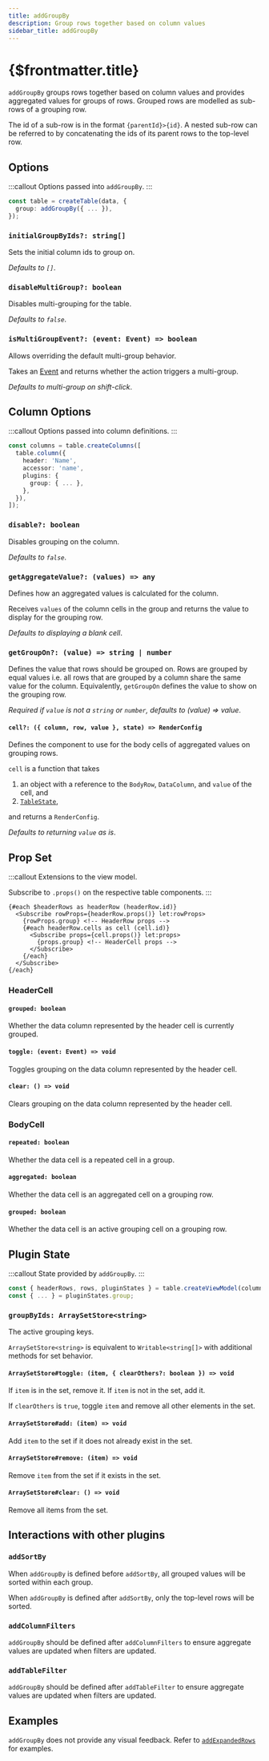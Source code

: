 ```yaml
---
title: addGroupBy
description: Group rows together based on column values
sidebar_title: addGroupBy
---
```


<script>
  import { useHljs } from '$lib/utils/useHljs';
  useHljs('ts');
</script>

# {$frontmatter.title}

`addGroupBy` groups rows together based on column values and provides aggregated values for groups of rows. Grouped rows are modelled as sub-rows of a grouping row.

The id of a sub-row is in the format `{parentId}>{id}`. A nested sub-row can be referred to by concatenating the ids of its parent rows to the top-level row.

## Options

:::callout
Options passed into `addGroupBy`.
:::

```ts {3}
const table = createTable(data, {
  group: addGroupBy({ ... }),
});
```

### `initialGroupByIds?: string[]`

Sets the initial column ids to group on.

_Defaults to `[]`_.

### `disableMultiGroup?: boolean`

Disables multi-grouping for the table.

_Defaults to `false`_.

### `isMultiGroupEvent?: (event: Event) => boolean`

Allows overriding the default multi-group behavior.

Takes an [Event](https://developer.mozilla.org/en-US/docs/Web/API/Event) and returns whether the action triggers a multi-group.

_Defaults to multi-group on shift-click_.

## Column Options

:::callout
Options passed into column definitions.
:::

```ts {7}
const columns = table.createColumns([
  table.column({
    header: 'Name',
    accessor: 'name',
    plugins: {
      group: { ... },
    },
  }),
]);
```

### `disable?: boolean`

Disables grouping on the column.

_Defaults to `false`_.

### `getAggregateValue?: (values) => any`

Defines how an aggregated values is calculated for the column.

Receives `values` of the column cells in the group and returns the value to display for the grouping row.

_Defaults to displaying a blank cell_.

### `getGroupOn?: (value) => string | number`

Defines the value that rows should be grouped on. Rows are grouped by equal values i.e. all rows that are grouped by a column share the same value for the column. Equivalently, `getGroupOn` defines the value to show on the grouping row.

_Required if `value` is not a `string` or `number`, defaults to (value) => value_.

#### `cell?: ({ column, row, value }, state) => RenderConfig`

Defines the component to use for the body cells of aggregated values on grouping rows.

`cell` is a function that takes

1. an object with a reference to the `BodyRow`, `DataColumn`, and `value` of the cell, and
2. [`TableState`](../api/table-state.md),

and returns a `RenderConfig`.

_Defaults to returning `value` as is_.

## Prop Set

:::callout
Extensions to the view model.

Subscribe to `.props()` on the respective table components.
:::

```svelte
{#each $headerRows as headerRow (headerRow.id)}
  <Subscribe rowProps={headerRow.props()} let:rowProps>
    {rowProps.group} <!-- HeaderRow props -->
    {#each headerRow.cells as cell (cell.id)}
      <Subscribe props={cell.props()} let:props>
        {props.group} <!-- HeaderCell props -->
      </Subscribe>
    {/each}
  </Subscribe>
{/each}
```

### HeaderCell

#### `grouped: boolean`

Whether the data column represented by the header cell is currently grouped.

#### `toggle: (event: Event) => void`

Toggles grouping on the data column represented by the header cell.

#### `clear: () => void`

Clears grouping on the data column represented by the header cell.

### BodyCell

#### `repeated: boolean`

Whether the data cell is a repeated cell in a group.

#### `aggregated: boolean`

Whether the data cell is an aggregated cell on a grouping row.

#### `grouped: boolean`

Whether the data cell is an active grouping cell on a grouping row.

## Plugin State

:::callout
State provided by `addGroupBy`.
:::

```ts {3}
const { headerRows, rows, pluginStates } = table.createViewModel(columns);
const { ... } = pluginStates.group;
```

### `groupByIds: ArraySetStore<string>`

The active grouping keys.

<!-- TODO Document ArraySetStore in separate page -->

`ArraySetStore<string>` is equivalent to `Writable<string[]>` with additional methods for set behavior.

#### `ArraySetStore#toggle: (item, { clearOthers?: boolean }) => void`

If `item` is in the set, remove it. If `item` is not in the set, add it.

If `clearOthers` is `true`, toggle `item` and remove all other elements in the set.

#### `ArraySetStore#add: (item) => void`

Add `item` to the set if it does not already exist in the set.

#### `ArraySetStore#remove: (item) => void`

Remove `item` from the set if it exists in the set.

#### `ArraySetStore#clear: () => void`

Remove all items from the set.

## Interactions with other plugins

### `addSortBy`

When `addGroupBy` is defined before `addSortBy`, all grouped values will be sorted within each group.

When `addGroupBy` is defined after `addSortBy`, only the top-level rows will be sorted.

### `addColumnFilters`

`addGroupBy` should be defined after `addColumnFilters` to ensure aggregate values are updated when filters are updated.

### `addTableFilter`

`addGroupBy` should be defined after `addTableFilter` to ensure aggregate values are updated when filters are updated.

## Examples

`addGroupBy` does not provide any visual feedback. Refer to [`addExpandedRows`](add-expanded-rows.md) for examples.
